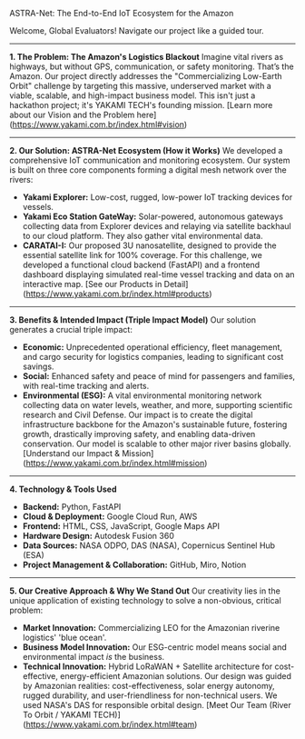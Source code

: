 ASTRA-Net: The End-to-End IoT Ecosystem for the Amazon

Welcome, Global Evaluators! Navigate our project like a guided tour.

---
**1. The Problem: The Amazon's Logistics Blackout**
Imagine vital rivers as highways, but without GPS, communication, or safety monitoring. That’s the Amazon. Our project directly addresses the "Commercializing Low-Earth Orbit" challenge by targeting this massive, underserved market with a viable, scalable, and high-impact business model. This isn't just a hackathon project; it's YAKAMI TECH's founding mission.
[Learn more about our Vision and the Problem here]
(https://www.yakami.com.br/index.html#vision)

---
**2. Our Solution: ASTRA-Net Ecosystem (How it Works)**
We developed a comprehensive IoT communication and monitoring ecosystem. Our system is built on three core components forming a digital mesh network over the rivers:
-   **Yakami Explorer:** Low-cost, rugged, low-power IoT tracking devices for vessels.
-   **Yakami Eco Station GateWay:** Solar-powered, autonomous gateways collecting data from Explorer devices and relaying via satellite backhaul to our cloud platform. They also gather vital environmental data.
-   **CARATAI-I:** Our proposed 3U nanosatellite, designed to provide the essential satellite link for 100% coverage.
For this challenge, we developed a functional cloud backend (FastAPI) and a frontend dashboard displaying simulated real-time vessel tracking and data on an interactive map.
[See our Products in Detail]
(https://www.yakami.com.br/index.html#products)

---
**3. Benefits & Intended Impact (Triple Impact Model)**
Our solution generates a crucial triple impact:
-   **Economic:** Unprecedented operational efficiency, fleet management, and cargo security for logistics companies, leading to significant cost savings.
-   **Social:** Enhanced safety and peace of mind for passengers and families, with real-time tracking and alerts.
-   **Environmental (ESG):** A vital environmental monitoring network collecting data on water levels, weather, and more, supporting scientific research and Civil Defense.
Our impact is to create the digital infrastructure backbone for the Amazon's sustainable future, fostering growth, drastically improving safety, and enabling data-driven conservation. Our model is scalable to other major river basins globally.
[Understand our Impact & Mission]
(https://www.yakami.com.br/index.html#mission)

---
**4. Technology & Tools Used**
-   **Backend:** Python, FastAPI
-   **Cloud & Deployment:** Google Cloud Run, AWS
-   **Frontend:** HTML, CSS, JavaScript, Google Maps API
-   **Hardware Design:** Autodesk Fusion 360
-   **Data Sources:** NASA ODPO, DAS (NASA), Copernicus Sentinel Hub (ESA)
-   **Project Management & Collaboration:** GitHub, Miro, Notion

---
**5. Our Creative Approach & Why We Stand Out**
Our creativity lies in the unique application of existing technology to solve a non-obvious, critical problem:
-   **Market Innovation:** Commercializing LEO for the Amazonian riverine logistics' 'blue ocean'.
-   **Business Model Innovation:** Our ESG-centric model means social and environmental impact *is* the business.
-   **Technical Innovation:** Hybrid LoRaWAN + Satellite architecture for cost-effective, energy-efficient Amazonian solutions.
Our design was guided by Amazonian realities: cost-effectiveness, solar energy autonomy, rugged durability, and user-friendliness for non-technical users. We used NASA's DAS for responsible orbital design.
[Meet Our Team (River To Orbit / YAKAMI TECH)]
(https://www.yakami.com.br/index.html#team)
